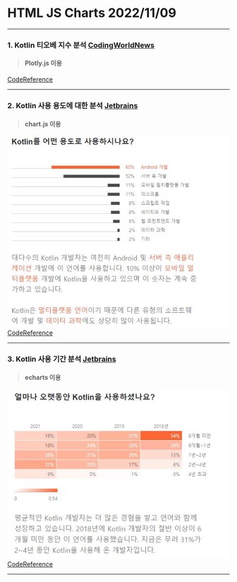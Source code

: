 # HTML JS Charts 2022/11/09
---
### 1. Kotlin 티오베 지수 분석 [CodingWorldNews](https://www.codingworldnews.com/news/articleList.html?sc_area=A&view_type=sm&sc_word=%EC%BD%94%ED%8B%80%EB%A6%B0+pypl/)    
> #### Plotly.js 이용
[CodeReference](https://www.w3schools.com/js/js_graphics_plotly.asp/)    

---
### 2. Kotlin 사용 용도에 대한 분석 [Jetbrains](https://www.jetbrains.com/ko-kr/lp/devecosystem-2021/kotlin/)    
> #### chart.js 이용    
<img src="https://github.com/SnowScapes/KSGame/blob/main/1109/imgs/kotlin1.JPG?raw=true"></img><br/> 
[CodeReference](https://www.w3schools.com/js/js_graphics_chartjs.asp/)    

---
### 3. Kotlin 사용 기간 분석 [Jetbrains](https://www.jetbrains.com/ko-kr/lp/devecosystem-2021/kotlin/)    
> #### echarts 이용
<img src="https://github.com/SnowScapes/KSGame/blob/main/1109/imgs/kotlin2.JPG?raw=true"></img><br/> 
[CodeReference](https://echarts.apache.org/examples/en/editor.html?c=pie-simple&lang=js/)    

---
